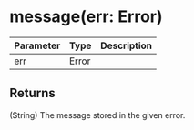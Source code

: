 # message(err: Error)

| Parameter | Type  | Description |
| --------- | ----- | ----------- |
| err       | Error |             |

## Returns

(String) The message stored in the given error.
